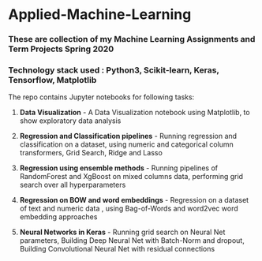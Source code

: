 # Applied-Machine-Learning
### These are collection of my Machine Learning Assignments and Term Projects Spring 2020

### **Technology stack used : Python3, Scikit-learn, Keras, Tensorflow, Matplotlib**

The repo contains Jupyter notebooks for following tasks:
1. **Data Visualization** - A Data Visualization notebook using Matplotlib, to show exploratory data analysis

2. **Regression and Classification pipelines** - Running regression and classification on a dataset, using numeric and categorical column transformers, Grid Search, Ridge and Lasso

3. **Regression using ensemble methods** - Running pipelines of RandomForest and XgBoost on mixed columns data, performing grid search over all hyperparameters

4. **Regression on BOW and word embeddings** - Regression on a dataset of text and numeric data , using Bag-of-Words and word2vec word embedding approaches

5. **Neural Networks in Keras** - Running grid search on Neural Net parameters, Building Deep Neural Net with Batch-Norm and dropout, Building Convolutional Neural Net with residual connections
